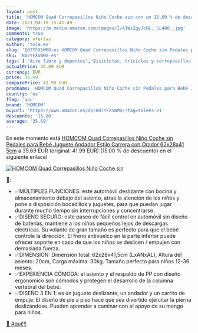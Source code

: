 ```yaml
---
layout: post
title: 'HOMCOM Quad Correpasillos Niño Coche sin con un 15.00 % de descuento'
date: 2021-04-10 15:41:49
image: 'https://m.media-amazon.com/images/I/41WsZgyJcHL._SL400_.jpg'
comments: true
category: ofertas
author: 'tole.es'
slug: 'B07YFX5WM8-es HOMCOM Quad Correpasillos Niño Coche sin Pedales para Bebé...'
sku: 'B07YFX5WM8-es'
tags: [ 'Aire libre y deportes','Bicicletas, triciclos y correpasillos','Correpasillos y accesorios','Correpasillos y ruedas','Juguetes','Juguetes y juegos','bebé','homcom', ]
actualPrice: 35.69 EUR
currency: EUR
price: 35.69
comparePrice: 41.99 EUR
prodname: 'HOMCOM Quad Correpasillos Niño Coche sin Pedales para Bebé Juguete Andador Estilo Carrera con Orador 62x28x41 5cm'
country: 'es'
flag: '🇪🇸'
brand: 'HOMCOM'
buyurl: 'https://www.amazon.es/dp/B07YFX5WM8/?tag=tolees-21'
descuento: '15.00'
average: '35.69'
---
```


En este momento está [HOMCOM Quad Correpasillos Niño Coche sin Pedales para Bebé Juguete Andador Estilo Carrera con Orador 62x28x41 5cm](https://www.amazon.es/dp/B07YFX5WM8/?tag=tolees-21) a 35.69 EUR (original: 41.99 EUR) (15.00 %  de descuento) en el siguiente enlace!

[![HOMCOM Quad Correpasillos Niño Coche sin](https://m.media-amazon.com/images/I/41WsZgyJcHL._SL400_.jpg)](https://www.amazon.es/dp/B07YFX5WM8/?tag=tolees-21)

🔎:

- ✅MÚLTIPLES FUNCIONES: este automóvil deslizante con bocina y almacenamiento debajo del asiento, atrae la atención de los niños y pone a disposición bocadillos y juguetes, para que puedan jugar durante mucho tiempo sin interrupciones y concentrarse.
- ✅DISEÑO SEGURO: este paseo de fácil control en automóvil sin diseño de baterías, mantiene a los niños pequeños lejos de descargas eléctricas. Su volante de gran tamaño es perfecto para que el bebé controle la dirección. El freno antivuelco en la parte inferior puede ofrecer soporte en caso de que los niños se deslicen / empujen con demasiada fuerza.
- ✅DIMENSIÓN: Dimensión total: 62x28x41,5cm (LxANxAL), Altura del asiento: 20cm, Carga máxima: 30kg. Tamaño perfecto para niños 12-36 meses.
- ✅EXPERIENCIA CÓMODA: el asiento y el respaldo de PP con diseño ergonómico son cómodos y protegen el desarrollo de la columna vertebral del bebé.
- ✅DISEÑO 3 EN 1: es un juguete deslizante, un andador y un carrito de empuje. El diseño de pie a piso hace que sea divertido ejercitar la pierna deslizándose. Pueden aprender a caminar con el apoyo de su mango para niños.

[🛒 Aquí!!!](https://www.amazon.es/dp/B07YFX5WM8/?tag=tolees-21)
